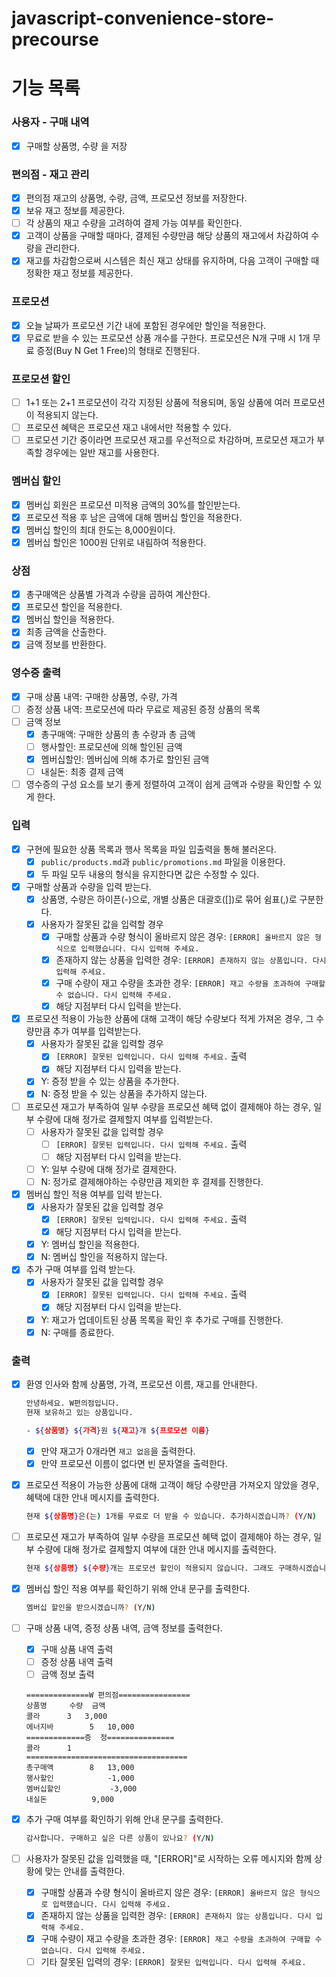 # javascript-convenience-store-precourse

# 기능 목록
### 사용자 - 구매 내역

- [x]  구매할 상품명, 수량 을 저장


### **편의점 - 재고 관리**

- [x]  편의점 재고의 상품명, 수량, 금액, 프로모션 정보를 저장한다.
- [x]  보유 재고 정보를 제공한다.
- [ ]  각 상품의 재고 수량을 고려하여 결제 가능 여부를 확인한다.
- [x]  고객이 상품을 구매할 때마다, 결제된 수량만큼 해당 상품의 재고에서 차감하여 수량을 관리한다.
- [x]  재고를 차감함으로써 시스템은 최신 재고 상태를 유지하며, 다음 고객이 구매할 때 정확한 재고 정보를 제공한다.

### 프로모션
- [x]  오늘 날짜가 프로모션 기간 내에 포함된 경우에만 할인을 적용한다.
- [x]  무료로 받을 수 있는 프로모션 상품 개수를 구한다. 프로모션은 N개 구매 시 1개 무료 증정(Buy N Get 1 Free)의 형태로 진행된다.

### **프로모션 할인**
- [ ]  1+1 또는 2+1 프로모션이 각각 지정된 상품에 적용되며, 동일 상품에 여러 프로모션이 적용되지 않는다.
- [ ]  프로모션 혜택은 프로모션 재고 내에서만 적용할 수 있다.
- [ ]  프로모션 기간 중이라면 프로모션 재고를 우선적으로 차감하며, 프로모션 재고가 부족할 경우에는 일반 재고를 사용한다.

### **멤버십 할인**

- [x]  멤버십 회원은 프로모션 미적용 금액의 30%를 할인받는다.
- [x]  프로모션 적용 후 남은 금액에 대해 멤버십 할인을 적용한다.
- [x]  멤버십 할인의 최대 한도는 8,000원이다.
- [x]  멤버십 할인은 1000원 단위로 내림하여 적용한다.

### 상점
- [x] 총구매액은 상품별 가격과 수량을 곱하여 계산한다.
- [x] 프로모션 할인을 적용한다.
- [x] 멤버십 할인을 적용한다.
- [x] 최종 금액을 산출한다.
- [x] 금액 정보를 반환한다.

### **영수증 출력**

- [x]  구매 상품 내역: 구매한 상품명, 수량, 가격
- [ ]  증정 상품 내역: 프로모션에 따라 무료로 제공된 증정 상품의 목록
- [ ]  금액 정보
    - [x]  총구매액: 구매한 상품의 총 수량과 총 금액
    - [ ]  행사할인: 프로모션에 의해 할인된 금액
    - [x]  멤버십할인: 멤버십에 의해 추가로 할인된 금액
    - [ ]  내실돈: 최종 결제 금액
- [ ]  영수증의 구성 요소를 보기 좋게 정렬하여 고객이 쉽게 금액과 수량을 확인할 수 있게 한다.

### **입력**

- [x]  구현에 필요한 상품 목록과 행사 목록을 파일 입출력을 통해 불러온다.
    - [x]  `public/products.md`과 `public/promotions.md` 파일을 이용한다.
    - [x]  두 파일 모두 내용의 형식을 유지한다면 값은 수정할 수 있다.
- [x]  구매할 상품과 수량을 입력 받는다.
    - [x]  상품명, 수량은 하이픈(-)으로, 개별 상품은 대괄호([])로 묶어 쉼표(,)로 구분한다.
    - [x]  사용자가 잘못된 값을 입력할 경우
        - [x]  구매할 상품과 수량 형식이 올바르지 않은 경우: `[ERROR] 올바르지 않은 형식으로 입력했습니다. 다시 입력해 주세요.`
        - [x]  존재하지 않는 상품을 입력한 경우: `[ERROR] 존재하지 않는 상품입니다. 다시 입력해 주세요.`
        - [x]  구매 수량이 재고 수량을 초과한 경우: `[ERROR] 재고 수량을 초과하여 구매할 수 없습니다. 다시 입력해 주세요.`
        - [x]  해당 지점부터 다시 입력을 받는다.
- [x]  프로모션 적용이 가능한 상품에 대해 고객이 해당 수량보다 적게 가져온 경우, 그 수량만큼 추가 여부를 입력받는다.
    - [x]  사용자가 잘못된 값을 입력할 경우
        - [x]  `[ERROR] 잘못된 입력입니다. 다시 입력해 주세요.` 출력
        - [x]  해당 지점부터 다시 입력을 받는다.
    - [x]  Y: 증정 받을 수 있는 상품을 추가한다.
    - [x]  N: 증정 받을 수 있는 상품을 추가하지 않는다.
- [ ]  프로모션 재고가 부족하여 일부 수량을 프로모션 혜택 없이 결제해야 하는 경우, 일부 수량에 대해 정가로 결제할지 여부를 입력받는다.
    - [ ]  사용자가 잘못된 값을 입력할 경우
        - [ ]  `[ERROR] 잘못된 입력입니다. 다시 입력해 주세요.` 출력
        - [ ]  해당 지점부터 다시 입력을 받는다.
    - [ ]  Y: 일부 수량에 대해 정가로 결제한다.
    - [ ]  N: 정가로 결제해야하는 수량만큼 제외한 후 결제를 진행한다.
- [x]  멤버십 할인 적용 여부를 입력 받는다.
    - [x]  사용자가 잘못된 값을 입력할 경우
        - [x]  `[ERROR] 잘못된 입력입니다. 다시 입력해 주세요.` 출력
        - [x]  해당 지점부터 다시 입력을 받는다.
    - [x]  Y: 멤버십 할인을 적용한다.
    - [x]  N: 멤버십 할인을 적용하지 않는다.
- [x]  추가 구매 여부를 입력 받는다.
    - [x]  사용자가 잘못된 값을 입력할 경우
        - [x]  `[ERROR] 잘못된 입력입니다. 다시 입력해 주세요.` 출력
        - [x]  해당 지점부터 다시 입력을 받는다.
    - [x]  Y: 재고가 업데이트된 상품 목록을 확인 후 추가로 구매를 진행한다.
    - [x]  N: 구매를 종료한다.

### **출력**

- [x]  환영 인사와 함께 상품명, 가격, 프로모션 이름, 재고를 안내한다.
    
    ```bash
    안녕하세요. W편의점입니다.
    현재 보유하고 있는 상품입니다.
    
    - ${상품명} ${가격}원 ${재고}개 ${프로모션 이름}
    ```
    
    - [x]  만약 재고가 0개라면 `재고 없음`을 출력한다.
    - [x]  만약 프로모션 이름이 없다면 빈 문자열을 출력한다.
- [x]  프로모션 적용이 가능한 상품에 대해 고객이 해당 수량만큼 가져오지 않았을 경우, 혜택에 대한 안내 메시지를 출력한다.
    
    ```bash
    현재 ${상품명}은(는) 1개를 무료로 더 받을 수 있습니다. 추가하시겠습니까? (Y/N)
    ```
    
- [ ]  프로모션 재고가 부족하여 일부 수량을 프로모션 혜택 없이 결제해야 하는 경우, 일부 수량에 대해 정가로 결제할지 여부에 대한 안내 메시지를 출력한다.
    
    ```bash
    현재 ${상품명} ${수량}개는 프로모션 할인이 적용되지 않습니다. 그래도 구매하시겠습니까? (Y/N)
    ```
    
- [x]  멤버십 할인 적용 여부를 확인하기 위해 안내 문구를 출력한다.
    
    ```bash
    멤버십 할인을 받으시겠습니까? (Y/N)
    ```
    
- [ ]  구매 상품 내역, 증정 상품 내역, 금액 정보를 출력한다.
    - [x]  구매 상품 내역 출력
    - [ ]  증정 상품 내역 출력
    - [ ]  금액 정보 출력
    
    ```
    ==============W 편의점================
    상품명		수량	금액
    콜라		3 	3,000
    에너지바 		5 	10,000
    =============증	정===============
    콜라		1
    ====================================
    총구매액		8	13,000
    행사할인			-1,000
    멤버십할인			-3,000
    내실돈			 9,000
    
    ```
    
- [x]  추가 구매 여부를 확인하기 위해 안내 문구를 출력한다.
    
    ```bash
    감사합니다. 구매하고 싶은 다른 상품이 있나요? (Y/N)
    ```
    
- [ ]  사용자가 잘못된 값을 입력했을 때, "[ERROR]"로 시작하는 오류 메시지와 함께 상황에 맞는 안내를 출력한다.
    - [x]  구매할 상품과 수량 형식이 올바르지 않은 경우: `[ERROR] 올바르지 않은 형식으로 입력했습니다. 다시 입력해 주세요.`
    - [x]  존재하지 않는 상품을 입력한 경우: `[ERROR] 존재하지 않는 상품입니다. 다시 입력해 주세요.`
    - [x]  구매 수량이 재고 수량을 초과한 경우: `[ERROR] 재고 수량을 초과하여 구매할 수 없습니다. 다시 입력해 주세요.`
    - [ ]  기타 잘못된 입력의 경우: `[ERROR] 잘못된 입력입니다. 다시 입력해 주세요.`